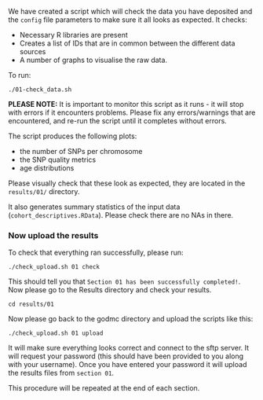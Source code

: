We have created a script which will check the data you have deposited and the `config` file parameters to make sure it all looks as expected. 
It checks:
 - Necessary R libraries are present 
 - Creates a list of IDs that are in common between the different data sources 
 - A number of graphs to visualise the raw data. 

To run:

    ./01-check_data.sh

**PLEASE NOTE:** It is important to monitor this script as it runs - it will stop with errors if it encounters problems. Please fix any errors/warnings that are encountered, and re-run the script until it completes without errors.

The script produces the following plots:

- the number of SNPs per chromosome
- the SNP quality metrics
- age distributions

Please visually check that these look as expected, they are located in the `results/01/` directory. 

It also generates summary statistics of the input data (`cohort_descriptives.RData`). Please check there are no NAs in there.

### Now upload the results

To check that everything ran successfully, please run:

```
./check_upload.sh 01 check
```

This should tell you that `Section 01 has been successfully completed!`. Now please go to the Results directory and check your results.
```
cd results/01
```


Now please go back to the godmc directory and upload the scripts like this:

```
./check_upload.sh 01 upload
```

It will make sure everything looks correct and connect to the sftp server. It will request your password (this should have been provided to you along with your username). Once you have entered your password it will upload the results files from `section 01`.

This procedure will be repeated at the end of each section.